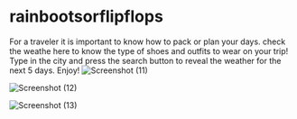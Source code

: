 # rainbootsorflipflops

For a traveler it is important to know how to pack or plan your days. check the weathe here to know the type of shoes and outfits to wear on your trip! Type in the city and press the search button to reveal the weather for the next 5 days. Enjoy!
![Screenshot (11)](https://user-images.githubusercontent.com/86989726/133953490-76563848-4736-4a9a-9a39-ce57f8128f62.png)

![Screenshot (12)](https://user-images.githubusercontent.com/86989726/133953492-3d5305f2-07f1-4f2a-af5f-40d56fa0b305.png)

![Screenshot (13)](https://user-images.githubusercontent.com/86989726/133953494-7cc9d6ba-be0f-4e68-a5f5-eb1de1dd7d17.png)

